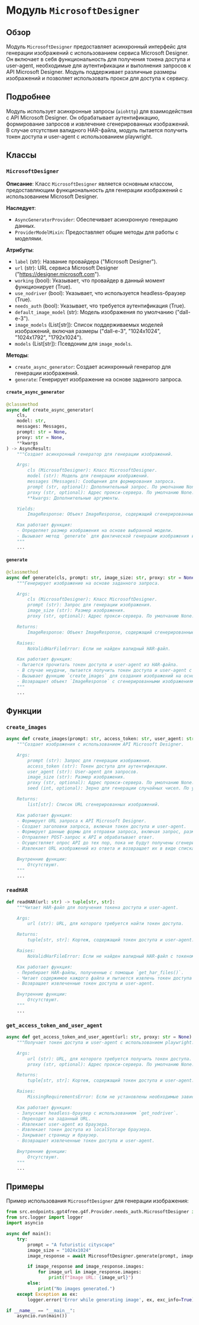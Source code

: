 # Модуль `MicrosoftDesigner`

## Обзор

Модуль `MicrosoftDesigner` предоставляет асинхронный интерфейс для генерации изображений с использованием сервиса Microsoft Designer. Он включает в себя функциональность для получения токена доступа и user-agent, необходимые для аутентификации и выполнения запросов к API Microsoft Designer. Модуль поддерживает различные размеры изображений и позволяет использовать прокси для доступа к сервису.

## Подробнее

Модуль использует асинхронные запросы (`aiohttp`) для взаимодействия с API Microsoft Designer. Он обрабатывает аутентификацию, формирование запросов и извлечение сгенерированных изображений. В случае отсутствия валидного HAR-файла, модуль пытается получить токен доступа и user-agent с использованием playwright.

## Классы

### `MicrosoftDesigner`

**Описание**: Класс `MicrosoftDesigner` является основным классом, предоставляющим функциональность для генерации изображений с использованием Microsoft Designer.

**Наследует**:
- `AsyncGeneratorProvider`: Обеспечивает асинхронную генерацию данных.
- `ProviderModelMixin`: Предоставляет общие методы для работы с моделями.

**Атрибуты**:
- `label` (str): Название провайдера ("Microsoft Designer").
- `url` (str): URL сервиса Microsoft Designer ("https://designer.microsoft.com").
- `working` (bool): Указывает, что провайдер в данный момент функционирует (True).
- `use_nodriver` (bool): Указывает, что используется headless-браузер (True).
- `needs_auth` (bool): Указывает, что требуется аутентификация (True).
- `default_image_model` (str): Модель изображения по умолчанию ("dall-e-3").
- `image_models` (List[str]): Список поддерживаемых моделей изображений, включая размеры ("dall-e-3", "1024x1024", "1024x1792", "1792x1024").
- `models` (List[str]): Псевдоним для `image_models`.

**Методы**:
- `create_async_generator`: Создает асинхронный генератор для генерации изображений.
- `generate`: Генерирует изображение на основе заданного запроса.

#### `create_async_generator`

```python
@classmethod
async def create_async_generator(
    cls,
    model: str,
    messages: Messages,
    prompt: str = None,
    proxy: str = None,
    **kwargs
) -> AsyncResult:
    """Создает асинхронный генератор для генерации изображений.

    Args:
        cls (MicrosoftDesigner): Класс MicrosoftDesigner.
        model (str): Модель для генерации изображений.
        messages (Messages): Сообщения для формирования запроса.
        prompt (str, optional): Дополнительный запрос. По умолчанию None.
        proxy (str, optional): Адрес прокси-сервера. По умолчанию None.
        **kwargs: Дополнительные аргументы.

    Yields:
        ImageResponse: Объект ImageResponse, содержащий сгенерированные изображения.

    Как работает функция:
    - Определяет размер изображения на основе выбранной модели.
    - Вызывает метод `generate` для фактической генерации изображения и передает результат в генератор.
    """
    ...
```

#### `generate`

```python
@classmethod
async def generate(cls, prompt: str, image_size: str, proxy: str = None) -> ImageResponse:
    """Генерирует изображение на основе заданного запроса.

    Args:
        cls (MicrosoftDesigner): Класс MicrosoftDesigner.
        prompt (str): Запрос для генерации изображения.
        image_size (str): Размер изображения.
        proxy (str, optional): Адрес прокси-сервера. По умолчанию None.

    Returns:
        ImageResponse: Объект ImageResponse, содержащий сгенерированные изображения.

    Raises:
        NoValidHarFileError: Если не найден валидный HAR-файл.

    Как работает функция:
    - Пытается прочитать токен доступа и user-agent из HAR-файла.
    - В случае неудачи, пытается получить токен доступа и user-agent с использованием `get_access_token_and_user_agent`.
    - Вызывает функцию `create_images` для создания изображений на основе полученных данных.
    - Возвращает объект `ImageResponse` с сгенерированными изображениями.
    """
    ...
```

## Функции

### `create_images`

```python
async def create_images(prompt: str, access_token: str, user_agent: str, image_size: str, proxy: str = None, seed: int = None):
    """Создает изображения с использованием API Microsoft Designer.

    Args:
        prompt (str): Запрос для генерации изображения.
        access_token (str): Токен доступа для аутентификации.
        user_agent (str): User-agent для запросов.
        image_size (str): Размер изображения.
        proxy (str, optional): Адрес прокси-сервера. По умолчанию None.
        seed (int, optional): Зерно для генерации случайных чисел. По умолчанию None.

    Returns:
        list[str]: Список URL сгенерированных изображений.

    Как работает функция:
    - Формирует URL запроса к API Microsoft Designer.
    - Создает заголовки запроса, включая токен доступа и user-agent.
    - Формирует данные формы для отправки запроса, включая запрос, размер изображения и другие параметры.
    - Отправляет POST-запрос к API и обрабатывает ответ.
    - Осуществляет опрос API до тех пор, пока не будут получены сгенерированные изображения.
    - Извлекает URL изображений из ответа и возвращает их в виде списка.

    Внутренние функции:
        Отсутствуют.
    """
    ...
```

### `readHAR`

```python
def readHAR(url: str) -> tuple[str, str]:
    """Читает HAR-файл для получения токена доступа и user-agent.

    Args:
        url (str): URL, для которого требуется найти токен доступа.

    Returns:
        tuple[str, str]: Кортеж, содержащий токен доступа и user-agent.

    Raises:
        NoValidHarFileError: Если не найден валидный HAR-файл с токеном доступа.

    Как работает функция:
    - Перебирает HAR-файлы, полученные с помощью `get_har_files()`.
    - Читает содержимое каждого файла и пытается извлечь токен доступа и user-agent для заданного URL.
    - Возвращает извлеченные токен доступа и user-agent.

    Внутренние функции:
        Отсутствуют.
    """
    ...
```

### `get_access_token_and_user_agent`

```python
async def get_access_token_and_user_agent(url: str, proxy: str = None):
    """Получает токен доступа и user-agent с использованием playwright.

    Args:
        url (str): URL, для которого требуется получить токен доступа.
        proxy (str, optional): Адрес прокси-сервера. По умолчанию None.

    Returns:
        tuple[str, str]: Кортеж, содержащий токен доступа и user-agent.

    Raises:
        MissingRequirementsError: Если не установлены необходимые зависимости для playwright.

    Как работает функция:
    - Запускает headless-браузер с использованием `get_nodriver`.
    - Переходит на заданный URL.
    - Извлекает user-agent из браузера.
    - Извлекает токен доступа из localStorage браузера.
    - Закрывает страницу и браузер.
    - Возвращает извлеченные токен доступа и user-agent.

    Внутренние функции:
        Отсутствуют.
    """
    ...
```

## Примеры

Пример использования `MicrosoftDesigner` для генерации изображения:

```python
from src.endpoints.gpt4free.g4f.Provider.needs_auth.MicrosoftDesigner import MicrosoftDesigner
from src.logger import logger
import asyncio

async def main():
    try:
        prompt = "A futuristic cityscape"
        image_size = "1024x1024"
        image_response = await MicrosoftDesigner.generate(prompt, image_size)

        if image_response and image_response.images:
            for image_url in image_response.images:
                print(f"Image URL: {image_url}")
        else:
            print("No images generated.")
    except Exception as ex:
        logger.error('Error while generating image', ex, exc_info=True)

if __name__ == "__main__":
    asyncio.run(main())